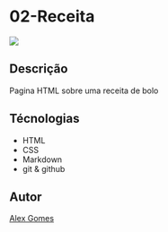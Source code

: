 # 02-Receita

![](./Captura%20de%20Tela%202025-02-24%20%C3%A0s%2016.06.52.png)

## Descrição
Pagina HTML sobre uma receita de bolo

## Técnologias
* HTML
* CSS
* Markdown
* git
& github

## Autor
[Alex Gomes](https://www.linkedin.com/in/alex-henrique-d-95013a353/)
